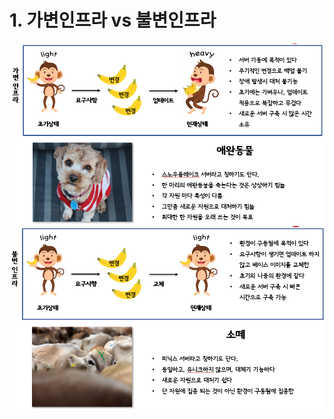 # 1. 가변인프라 vs 불변인프라
![가변인프라](https://github.com/kimnamkuk/K8S_native/blob/master/upload/%EA%B0%80%EB%B3%80%EC%9D%B8%ED%94%84%EB%9D%BC.png?raw=true)
![불변인프라](https://github.com/kimnamkuk/K8S_native/blob/master/upload/%EB%B6%88%EB%B3%80%EC%9D%B8%ED%94%84%EB%9D%BC.PNG?raw=true)
